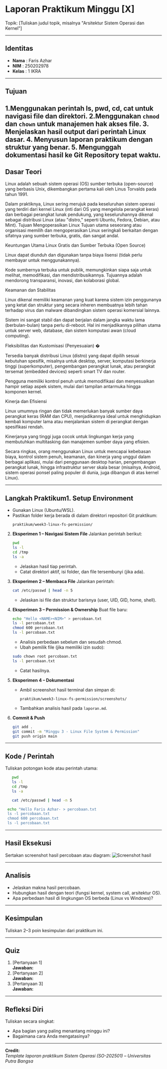 
# Laporan Praktikum Minggu [X]
Topik: [Tuliskan judul topik, misalnya "Arsitektur Sistem Operasi dan Kernel"]

---

## Identitas
- **Nama**  : Faris Azhar
- **NIM**   : 250202978  
- **Kelas** : 1 IKRA

---

## Tujuan
1.Menggunakan perintah ls, pwd, cd, cat untuk navigasi file dan direktori.
2.Menggunakan `chmod` dan `chown` untuk manajemen hak akses file.
3. Menjelaskan hasil output dari perintah Linux dasar.
4. Menyusun laporan praktikum dengan struktur yang benar.
5. Mengunggah dokumentasi hasil ke Git Repository tepat waktu.
---

## Dasar Teori
Linux adalah sebuah sistem operasi (OS) sumber terbuka (open-source) yang berbasis Unix, dikembangkan pertama kali oleh Linus Torvalds pada tahun 1991.

Dalam praktiknya, Linux sering merujuk pada keseluruhan sistem operasi yang terdiri dari kernel Linux (inti dari OS yang mengelola perangkat keras) dan berbagai perangkat lunak pendukung, yang keseluruhannya dikenal sebagai distribusi Linux (atau "distro," seperti Ubuntu, Fedora, Debian, atau Mint).
Tujuan Mengoperasikan Linux
Tujuan utama seseorang atau organisasi memilih dan mengoperasikan Linux seringkali berkaitan dengan sifatnya yang sumber terbuka, gratis, dan sangat andal.

Keuntungan Utama Linux
Gratis dan Sumber Terbuka (Open Source) 

Linux dapat diunduh dan digunakan tanpa biaya lisensi (tidak perlu membayar untuk menggunakannya).

Kode sumbernya terbuka untuk publik, memungkinkan siapa saja untuk melihat, memodifikasi, dan mendistribusikannya. Tujuannya adalah mendorong transparansi, inovasi, dan kolaborasi global.

Keamanan dan Stabilitas 

Linux dikenal memiliki keamanan yang kuat karena sistem izin penggunanya yang ketat dan struktur yang secara inheren membuatnya lebih tahan terhadap virus dan malware dibandingkan sistem operasi komersial lainnya.

Sistem ini sangat stabil dan dapat berjalan dalam jangka waktu lama (berbulan-bulan) tanpa perlu di-reboot. Hal ini menjadikannya pilihan utama untuk server web, database, dan sistem komputasi awan (cloud computing).

Fleksibilitas dan Kustomisasi (Penyesuaian) �️

Tersedia banyak distribusi Linux (distro) yang dapat dipilih sesuai kebutuhan spesifik, misalnya untuk desktop, server, komputasi berkinerja tinggi (superkomputer), pengembangan perangkat lunak, atau perangkat tersemat (embedded devices) seperti smart TV dan router.

Pengguna memiliki kontrol penuh untuk memodifikasi dan menyesuaikan hampir setiap aspek sistem, mulai dari tampilan antarmuka hingga komponen kernel.

Kinerja dan Efisiensi 

Linux umumnya ringan dan tidak memerlukan banyak sumber daya perangkat keras (RAM dan CPU), menjadikannya ideal untuk menghidupkan kembali komputer lama atau menjalankan sistem di perangkat dengan spesifikasi rendah.

Kinerjanya yang tinggi juga cocok untuk lingkungan kerja yang membutuhkan multitasking dan manajemen sumber daya yang efisien.

Secara ringkas, orang menggunakan Linux untuk mencapai kebebasan biaya, kontrol sistem penuh, keamanan, dan kinerja yang unggul dalam berbagai aplikasi, mulai dari penggunaan desktop harian, pengembangan perangkat lunak, hingga infrastruktur server skala besar (misalnya, Android, sistem operasi ponsel paling populer di dunia, juga dibangun di atas kernel Linux).

---

## Langkah Praktikum1. **Setup Environment**
   - Gunakan Linux (Ubuntu/WSL).
   - Pastikan folder kerja berada di dalam direktori repositori Git praktikum:
     ```
     praktikum/week3-linux-fs-permission/
     ```

2. **Eksperimen 1 – Navigasi Sistem File**
   Jalankan perintah berikut:
   ```bash
   pwd
   ls -l
   cd /tmp
   ls -a
   ```
   - Jelaskan hasil tiap perintah.
   - Catat direktori aktif, isi folder, dan file tersembunyi (jika ada).

3. **Eksperimen 2 – Membaca File**
   Jalankan perintah:
   ```bash
   cat /etc/passwd | head -n 5
   ```
   - Jelaskan isi file dan struktur barisnya (user, UID, GID, home, shell).

4. **Eksperimen 3 – Permission & Ownership**
   Buat file baru:
   ```bash
   echo "Hello <NAME><NIM>" > percobaan.txt
   ls -l percobaan.txt
   chmod 600 percobaan.txt
   ls -l percobaan.txt
   ```
   - Analisis perbedaan sebelum dan sesudah chmod.  
   - Ubah pemilik file (jika memiliki izin sudo):
   ```bash
   sudo chown root percobaan.txt
   ls -l percobaan.txt
   ```
   - Catat hasilnya.

5. **Eksperimen 4 – Dokumentasi**
   - Ambil screenshot hasil terminal dan simpan di:
     ```
     praktikum/week3-linux-fs-permission/screenshots/
     ```
   - Tambahkan analisis hasil pada `laporan.md`.

6. **Commit & Push**
   ```bash
   git add .
   git commit -m "Minggu 3 - Linux File System & Permission"
   git push origin main
   ```
   
---

## Kode / Perintah
Tuliskan potongan kode atau perintah utama:
```bash
   pwd
   ls -l
   cd /tmp
   ls -a
   ```
```bash
   cat /etc/passwd | head -n 5
```
  ```bash
   echo "Hello Faris Azhar- > percobaan.txt
   ls -l percobaan.txt
   chmod 600 percobaan.txt
   ls -l percobaan.txt
   ```

---

## Hasil Eksekusi
Sertakan screenshot hasil percobaan atau diagram:
![Screenshot hasil](screenshots/example.png)

---

## Analisis
- Jelaskan makna hasil percobaan.  
- Hubungkan hasil dengan teori (fungsi kernel, system call, arsitektur OS).  
- Apa perbedaan hasil di lingkungan OS berbeda (Linux vs Windows)?  

---

## Kesimpulan
Tuliskan 2–3 poin kesimpulan dari praktikum ini.

---

## Quiz
1. [Pertanyaan 1]  
   **Jawaban:**  
2. [Pertanyaan 2]  
   **Jawaban:**  
3. [Pertanyaan 3]  
   **Jawaban:**  

---

## Refleksi Diri
Tuliskan secara singkat:
- Apa bagian yang paling menantang minggu ini?  
- Bagaimana cara Anda mengatasinya?  

---

**Credit:**  
_Template laporan praktikum Sistem Operasi (SO-202501) – Universitas Putra Bangsa_
